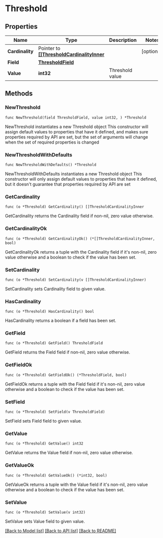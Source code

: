 # Threshold

## Properties

Name | Type | Description | Notes
------------ | ------------- | ------------- | -------------
**Cardinality** | Pointer to [**[]ThresholdCardinalityInner**](ThresholdCardinalityInner.md) |  | [optional] 
**Field** | [**ThresholdField**](ThresholdField.md) |  | 
**Value** | **int32** | Threshold value | 

## Methods

### NewThreshold

`func NewThreshold(field ThresholdField, value int32, ) *Threshold`

NewThreshold instantiates a new Threshold object
This constructor will assign default values to properties that have it defined,
and makes sure properties required by API are set, but the set of arguments
will change when the set of required properties is changed

### NewThresholdWithDefaults

`func NewThresholdWithDefaults() *Threshold`

NewThresholdWithDefaults instantiates a new Threshold object
This constructor will only assign default values to properties that have it defined,
but it doesn't guarantee that properties required by API are set

### GetCardinality

`func (o *Threshold) GetCardinality() []ThresholdCardinalityInner`

GetCardinality returns the Cardinality field if non-nil, zero value otherwise.

### GetCardinalityOk

`func (o *Threshold) GetCardinalityOk() (*[]ThresholdCardinalityInner, bool)`

GetCardinalityOk returns a tuple with the Cardinality field if it's non-nil, zero value otherwise
and a boolean to check if the value has been set.

### SetCardinality

`func (o *Threshold) SetCardinality(v []ThresholdCardinalityInner)`

SetCardinality sets Cardinality field to given value.

### HasCardinality

`func (o *Threshold) HasCardinality() bool`

HasCardinality returns a boolean if a field has been set.

### GetField

`func (o *Threshold) GetField() ThresholdField`

GetField returns the Field field if non-nil, zero value otherwise.

### GetFieldOk

`func (o *Threshold) GetFieldOk() (*ThresholdField, bool)`

GetFieldOk returns a tuple with the Field field if it's non-nil, zero value otherwise
and a boolean to check if the value has been set.

### SetField

`func (o *Threshold) SetField(v ThresholdField)`

SetField sets Field field to given value.


### GetValue

`func (o *Threshold) GetValue() int32`

GetValue returns the Value field if non-nil, zero value otherwise.

### GetValueOk

`func (o *Threshold) GetValueOk() (*int32, bool)`

GetValueOk returns a tuple with the Value field if it's non-nil, zero value otherwise
and a boolean to check if the value has been set.

### SetValue

`func (o *Threshold) SetValue(v int32)`

SetValue sets Value field to given value.



[[Back to Model list]](../README.md#documentation-for-models) [[Back to API list]](../README.md#documentation-for-api-endpoints) [[Back to README]](../README.md)


